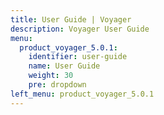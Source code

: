 ```yaml
---
title: User Guide | Voyager
description: Voyager User Guide
menu:
  product_voyager_5.0.1:
    identifier: user-guide
    name: User Guide
    weight: 30
    pre: dropdown
left_menu: product_voyager_5.0.1
---
```

